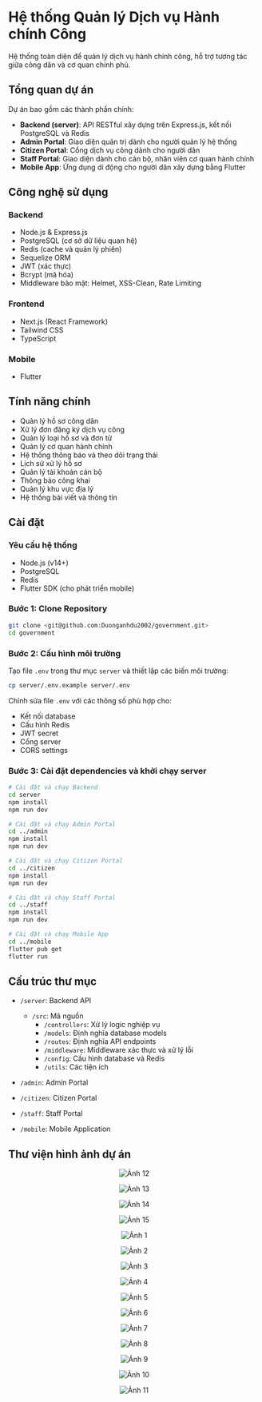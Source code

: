 # Hệ thống Quản lý Dịch vụ Hành chính Công

Hệ thống toàn diện để quản lý dịch vụ hành chính công, hỗ trợ tương tác giữa công dân và cơ quan chính phủ.

## Tổng quan dự án

Dự án bao gồm các thành phần chính:

- **Backend (server)**: API RESTful xây dựng trên Express.js, kết nối PostgreSQL và Redis
- **Admin Portal**: Giao diện quản trị dành cho người quản lý hệ thống
- **Citizen Portal**: Cổng dịch vụ công dành cho người dân
- **Staff Portal**: Giao diện dành cho cán bộ, nhân viên cơ quan hành chính
- **Mobile App**: Ứng dụng di động cho người dân xây dựng bằng Flutter

## Công nghệ sử dụng

### Backend
- Node.js & Express.js
- PostgreSQL (cơ sở dữ liệu quan hệ)
- Redis (cache và quản lý phiên)
- Sequelize ORM
- JWT (xác thực)
- Bcrypt (mã hóa)
- Middleware bảo mật: Helmet, XSS-Clean, Rate Limiting

### Frontend
- Next.js (React Framework)
- Tailwind CSS
- TypeScript

### Mobile
- Flutter

## Tính năng chính

- Quản lý hồ sơ công dân
- Xử lý đơn đăng ký dịch vụ công
- Quản lý loại hồ sơ và đơn từ
- Quản lý cơ quan hành chính
- Hệ thống thông báo và theo dõi trạng thái
- Lịch sử xử lý hồ sơ
- Quản lý tài khoản cán bộ
- Thông báo công khai
- Quản lý khu vực địa lý
- Hệ thống bài viết và thông tin

## Cài đặt

### Yêu cầu hệ thống
- Node.js (v14+)
- PostgreSQL
- Redis
- Flutter SDK (cho phát triển mobile)

### Bước 1: Clone Repository

```bash
git clone <git@github.com:Duonganhdu2002/government.git>
cd government
```

### Bước 2: Cấu hình môi trường

Tạo file `.env` trong thư mục `server` và thiết lập các biến môi trường:

```bash
cp server/.env.example server/.env
```

Chỉnh sửa file `.env` với các thông số phù hợp cho:
- Kết nối database
- Cấu hình Redis
- JWT secret
- Cổng server
- CORS settings

### Bước 3: Cài đặt dependencies và khởi chạy server

```bash
# Cài đặt và chạy Backend
cd server
npm install
npm run dev

# Cài đặt và chạy Admin Portal
cd ../admin
npm install
npm run dev

# Cài đặt và chạy Citizen Portal
cd ../citizen
npm install
npm run dev

# Cài đặt và chạy Staff Portal
cd ../staff
npm install
npm run dev

# Cài đặt và chạy Mobile App
cd ../mobile
flutter pub get
flutter run
```

## Cấu trúc thư mục

- `/server`: Backend API
  - `/src`: Mã nguồn
    - `/controllers`: Xử lý logic nghiệp vụ
    - `/models`: Định nghĩa database models
    - `/routes`: Định nghĩa API endpoints
    - `/middleware`: Middleware xác thực và xử lý lỗi
    - `/config`: Cấu hình database và Redis
    - `/utils`: Các tiện ích

- `/admin`: Admin Portal
- `/citizen`: Citizen Portal
- `/staff`: Staff Portal
- `/mobile`: Mobile Application

## Thư viện hình ảnh dự án


<p align="center">
  <img src="./readme/z6398939497534_0b88d7f9167905ef09d8e2569ed54553.jpg" alt="Ảnh 12" style="max-width: 100%; height: auto;"/>
</p>

<p align="center">
  <img src="./readme/z6398939497565_5fa58ca9a952ac4df63b88b92abee67f.jpg" alt="Ảnh 13" style="max-width: 100%; height: auto;"/>
</p>

<p align="center">
  <img src="./readme/z6398939497587_4829198a33fb91800d40d5dab298150.jpg" alt="Ảnh 14" style="max-width: 100%; height: auto;"/>
</p>

<p align="center">
  <img src="./readme/z640048598122_c9b81e9b96c3dceb4ffd119eadd0757.jpg" alt="Ảnh 15" style="max-width: 100%; height: auto;"/>
</p>


<p align="center">
  <img src="./readme/z6398879828930_4871a1573ace63de05997d3c91bc75bb.jpg" alt="Ảnh 1" style="max-width: 100%; height: auto;"/>
</p>

<p align="center">
  <img src="./readme/z6398889510520_02d1a7232e1a0d1a93b15e0a536d2fe3.jpg" alt="Ảnh 2" style="max-width: 100%; height: auto;"/>
</p>

<p align="center">
  <img src="./readme/z6398891201644_0a71a4fcc2c3421b587650325820bddd.jpg" alt="Ảnh 3" style="max-width: 100%; height: auto;"/>
</p>

<p align="center">
  <img src="./readme/z6398910467227_868893ddd614afa9204512d22b20d57e.jpg" alt="Ảnh 4" style="max-width: 100%; height: auto;"/>
</p>

<p align="center">
  <img src="./readme/z6398910467288_b4806194742a21f5224b6638e2985678.jpg" alt="Ảnh 5" style="max-width: 100%; height: auto;"/>
</p>

<p align="center">
  <img src="./readme/z6398910467345_e11bc1ad5375c59390711ae3385da2ab.jpg" alt="Ảnh 6" style="max-width: 100%; height: auto;"/>
</p>

<p align="center">
  <img src="./readme/z6398891096671_916dceb8ac59785bd85b197cb998dd7c.jpg" alt="Ảnh 7" style="max-width: 100%; height: auto;"/>
</p>

<p align="center">
  <img src="./readme/z6398891099465_eea5245519281a48da318507fd148f4.jpg" alt="Ảnh 8" style="max-width: 100%; height: auto;"/>
</p>

<p align="center">
  <img src="./readme/z6398927764609_17812a80de8fdad811d927144cdee523.jpg" alt="Ảnh 9" style="max-width: 100%; height: auto;"/>
</p>

<p align="center">
  <img src="./readme/z6398927764697_276f1b8ca3fd52d9279e366f7c30caf0.jpg" alt="Ảnh 10" style="max-width: 100%; height: auto;"/>
</p>

<p align="center">
  <img src="./readme/z6398930802602_3a9996001b76fcdc6aab41eca5f10fc1.jpg" alt="Ảnh 11" style="max-width: 100%; height: auto;"/>
</p>